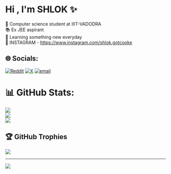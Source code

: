 # Hi , I'm SHLOK ✨

  🧠 Computer science student at IIIT-VADODRA<br>
  📚 Ex JEE aspirant <br>
  🪷 Learning something new everyday <br>
  🥀 INSTAGRAM - https://www.instagram.com/shlok.gotcooke

  
## 🌐 Socials:
[![Reddit](https://img.shields.io/badge/Reddit-%23FF4500.svg?logo=Reddit&logoColor=white)](https://reddit.com/user/u/GuiltyCourse1579) [![X](https://img.shields.io/badge/X-black.svg?logo=X&logoColor=white)](https://x.com/@Shlok_Shah12) [![email](https://img.shields.io/badge/Email-D14836?logo=gmail&logoColor=white)](mailto:shlokcodes4@gmail.com) 
# 📊 GitHub Stats:
![](https://github-readme-stats.vercel.app/api?username=SHAH-SHLOK13&theme=dracula&hide_border=false&include_all_commits=false&count_private=false)<br/>
![](https://nirzak-streak-stats.vercel.app/?user=SHAH-SHLOK13&theme=dracula&hide_border=false)<br/>
![](https://github-readme-stats.vercel.app/api/top-langs/?username=SHAH-SHLOK13&theme=dracula&hide_border=false&include_all_commits=false&count_private=false&layout=compact)

## 🏆 GitHub Trophies
![](https://github-profile-trophy.vercel.app/?username=SHAH-SHLOK13&theme=cobalt&no-frame=false&no-bg=true&margin-w=4)

---
[![](https://visitcount.itsvg.in/api?id=SHAH-SHLOK13&icon=0&color=0)](https://visitcount.itsvg.in)

<!-- Proudly created with GPRM ( https://gprm.itsvg.in ) -->
